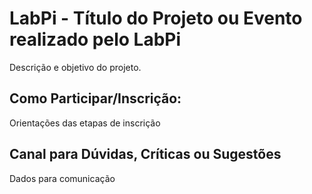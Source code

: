 # LabPi - Título do Projeto ou Evento realizado pelo LabPi

Descrição e objetivo do projeto.

## Como Participar/Inscrição:

Orientações das etapas de inscrição

## Canal para Dúvidas, Críticas ou Sugestões

Dados para comunicação
